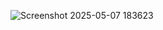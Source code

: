 ![Screenshot 2025-05-07 183623](https://github.com/user-attachments/assets/d037f714-4dd4-4909-b6fd-a501699d7e85)

